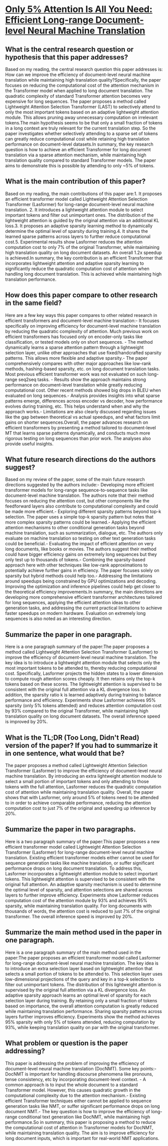 # [Only 5\% Attention Is All You Need: Efficient Long-range Document-level   Neural Machine Translation](https://arxiv.org/abs/2309.14174)

## What is the central research question or hypothesis that this paper addresses?

Based on my reading, the central research question this paper addresses is: How can we improve the efficiency of document-level neural machine translation while maintaining high translation quality?Specifically, the paper focuses on reducing the computational cost of the attention mechanism in the Transformer model when applied to long document translation. The quadratic complexity of standard Transformer attention becomes very expensive for long sequences. The paper proposes a method called Lightweight Attention Selection Transformer (LAST) to selectively attend to only the most important tokens based on an adaptive lightweight attention module. This allows pruning away unnecessary computation on irrelevant tokens.The main hypothesis seems to be that only a small fraction of tokens in a long context are truly relevant for the current translation step. So the paper investigates whether selectively attending to a sparse set of tokens can greatly reduce computational cost while retaining high translation performance on document-level datasets.In summary, the key research question is how to achieve an efficient Transformer for long document translation via a sparse attention mechanism, while maintaining high translation quality compared to standard Transformer models. The paper aims to demonstrate this is possible by attending to only ~5% of tokens.


## What is the main contribution of this paper?

Based on my reading, the main contributions of this paper are:1. It proposes an efficient transformer model called Lightweight Attention Selection Transformer (Lasformer) for long-range document-level neural machine translation. 2. It introduces a lightweight attention module to select important tokens and filter out unimportant ones. The distribution of the lightweight attention is guided by the original attention via an additional KL loss.3. It proposes an adaptive sparsity learning method to dynamically determine the optimal level of sparsity during training.4. It shares the learned sparse patterns across layers to further reduce computational cost.5. Experimental results show Lasformer reduces the attention computation cost to only 7% of the original Transformer, while maintaining high translation quality on long document datasets. An overall 1.2x speedup is achieved.In summary, the key contribution is an efficient Transformer that incorporates lightweight attention and adaptive sparsity learning to significantly reduce the quadratic computation cost of attention when handling long document translation. This is achieved while maintaining high translation performance.


## How does this paper compare to other research in the same field?

Here are a few key ways this paper compares to other related research in efficient transformers and document-level machine translation:- It focuses specifically on improving efficiency for document-level machine translation by reducing the quadratic complexity of attention. Much previous work on efficient transformers has focused only on encoder-only tasks like classification, or tested models only on short sequences. - The method dynamically learns a sparse attention pattern through a lightweight selection layer, unlike other approaches that use fixed/handcrafted sparsity patterns. This allows more flexible and adaptive sparsity.- The paper comprehensively compares with other major approaches like low-rank methods, hashing-based sparsity, etc. on long document translation tasks. Most previous efficient transformer work was not evaluated on such long-range seq2seq tasks. - Results show the approach maintains strong performance on document-level translation while greatly reducing computational cost. Other recent methods showed big drops in BLEU when evaluated on long sequences.- Analysis provides insights into what sparse patterns emerge, differences across encoder vs decoder, how performance evolves during training, etc. This helps understand when and why the approach works.- Limitations are also clearly discussed regarding issues like the gap between theoretical vs actual speedups, and what factors limit gains on shorter sequences.Overall, the paper advances research on efficient transformers by presenting a method tailored to document-level MT that learns sparse patterns dynamically, and conducts much more rigorous testing on long sequences than prior work. The analyses also provide useful insights.


## What future research directions do the authors suggest?

Based on my review of the paper, some of the main future research directions suggested by the authors include:- Developing more efficient transformer models for long-range sequence-to-sequence tasks like document-level machine translation. The authors note that their method focuses on reducing the attention cost, but other components like the feedforward layers also contribute to computational complexity and could be made more efficient.- Exploring different sparsity patterns beyond top-k selection. The paper uses a simple top-k sparsity pattern but notes that more complex sparsity patterns could be learned.- Applying the efficient attention mechanisms to other conditional generation tasks beyond machine translation, such as summarization, dialogue, etc. The authors only evaluate on machine translation so testing on other text generation tasks could be beneficial.- Evaluating the impact of efficient attention on very long documents, like books or movies. The authors suggest their method could have bigger efficiency gains on extremely long sequences but they only test up to thousands of tokens.- Combining the sparsity-based approach here with other techniques like low-rank approximations to potentially achieve further gains in efficiency. The paper focuses solely on sparsity but hybrid methods could help too.- Addressing the limitations around speedups being constrained by GPU optimizations and decoding. Improving the optimization and inference pipelines could help get closer to the theoretical efficiency improvements.In summary, the main directions are developing more comprehensive efficient transformer architectures tailored for long sequences, applying the efficient attention ideas to other generation tasks, and addressing the current practical limitations to achieve faster speedups on modern hardware. Evaluation on extremely long sequences is also noted as an interesting direction.


## Summarize the paper in one paragraph.

Here is a one paragraph summary of the paper:The paper proposes a method called Lightweight Attention Selection Transformer (Lasformer) to improve the efficiency of document-level neural machine translation. The key idea is to introduce a lightweight attention module that selects only the most important tokens to be attended to, thereby reducing computational cost. Specifically, Lasformer projects the hidden states to a lower dimension to compute rough attention scores cheaply. It then retains only the top-k tokens based on these scores. The lightweight attention is supervised to be consistent with the original full attention via a KL divergence loss. In addition, the sparsity ratio k is learned adaptively during training to balance performance and efficiency. Experiments show Lasformer achieves 95% sparsity (only 5% tokens attended) and reduces attention computation cost by 93% compared to the original Transformer, while maintaining high translation quality on long document datasets. The overall inference speed is improved by 20%.


## What is the TL;DR (Too Long, Didn't Read) version of the paper? If you had to summarize it in one sentence, what would that be?

The paper proposes a method called Lightweight Attention Selection Transformer (Lasformer) to improve the efficiency of document-level neural machine translation. By introducing an extra lightweight attention module to select a small portion of important tokens and only attending to those tokens with the full attention, Lasformer reduces the quadratic computation cost of attention while maintaining translation quality. Overall, the paper shows that with Lasformer, only around 5% of tokens need to be attended to in order to achieve comparable performance, reducing the attention computation cost to just 7% of the original and speeding up inference by 20%.


## Summarize the paper in two paragraphs.

Here is a two paragraph summary of the paper:This paper proposes a new efficient transformer model called Lightweight Attention Selection Transformer (Lasformer) for long-range document-level neural machine translation. Existing efficient transformer models either cannot be used for sequence generation tasks like machine translation, or suffer significant performance drops on long document translation. To address this, Lasformer incorporates a lightweight attention module to select important tokens. This lightweight attention is supervised to be consistent with the original full attention. An adaptive sparsity mechanism is used to determine the optimal level of sparsity, and attention selections are shared across layers to further improve efficiency. Experiments show Lasformer reduces computation cost of the attention module by 93% and achieves 95% sparsity, while maintaining translation quality. For long documents with thousands of words, the attention cost is reduced to just 7% of the original transformer. The overall inference speed is improved by 20%.


## Summarize the main method used in the paper in one paragraph.

Here is a one paragraph summary of the main method used in the paper:The paper proposes an efficient transformer model called Lasformer for long-range document-level neural machine translation. The key idea is to introduce an extra selection layer based on lightweight attention that selects a small portion of tokens to be attended to. This selection layer uses low-dimensional projections of the query and key in a top-k selection to filter out unimportant tokens. The distribution of this lightweight attention is supervised by the original full attention via a KL divergence loss. An adaptive sparsity approach learns an optimal level of sparsity for each selection layer during training. By retaining only a small fraction of tokens based on importance, the overall attention computation is greatly reduced while maintaining translation performance. Sharing sparsity patterns across layers further improves efficiency. Experiments show the method achieves 95% sparsity with only 5% of tokens attended, reducing computation by 93%, while keeping translation quality on par with the original transformer.


## What problem or question is the paper addressing?

This paper is addressing the problem of improving the efficiency of document-level neural machine translation (DocNMT). Some key points:- DocNMT is important for handling discourse phenomena like pronouns, tense consistency, etc by incorporating document-level context. - A common approach is to input the whole document to a standard Transformer model. However, this causes quadratic growth in the computational complexity due to the attention mechanism.- Existing efficient Transformer techniques either cannot be applied to sequence generation tasks like NMT, or suffer significant performance drops on long document NMT.- The key question is how to improve the efficiency of long-range conditional text generation like DocNMT, while maintaining high performance.So in summary, this paper is proposing a method to reduce the computational cost of attention in Transformer models for DocNMT, while maintaining translation quality. The aim is to improve efficiency for long document inputs, which is important for real-world NMT applications.
